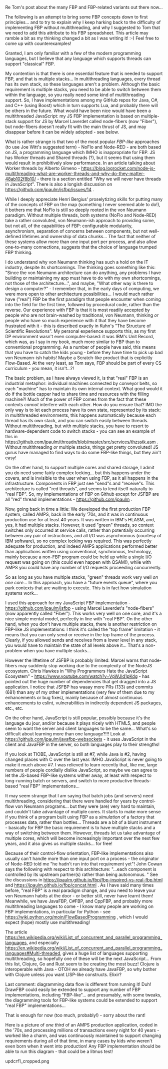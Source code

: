 Re Tom's post about the many FBP and FBP-related variants out there now...

The following is an attempt to bring some FBP concepts down to first principles... and to try to explain why I keep harking back to the difficulty of implementing FBP without multithreading, and why I suggested to Tom that we need to add this attribute to his FBP spreadsheet.  This article may ramble a bit as my thinking changed a bit as I was writing it!  :-)  Feel free to come up with counterexamples!

Granted, I am only familiar with a few of the modern programming languages, but I believe that any language which supports threads can support "classical" FBP.

My contention is that there is one essential feature that is needed to support FBP, and that is multiple stacks...  In multithreading languages, every thread has its own stack, so these languages aren't a problem.  Although the basic requirement is multiple stacks, you need to be able to switch between them within the language, so you really need some kind of multithreading support.  So, I have implementations among my GitHub repos for Java, C#, and C++ (using Boost) which in turn supports Lua, and probably there will be others in the future.  What would have been nice would have been a multithreaded JavaScript: my JS FBP implementation is based on multiple-stack support for JS by Marcel Laverdet called node-fibers (now "Fiber"), but node-fibers doesn't really fit with the main thrust of JS, and may disappear before it can be widely adopted - see below.

What is rather strange is that two of the most popular *FBP-like* approaches (to use Joe Witt's suggested term) - NoFlo and Node-RED - are both based on JS, a programming language which IMHO is inappropriate for FBP.   JS has Worker threads and Shared threads (?), but it seems that using them would result in prohibitively slow performance.  In an article talking about Worker threads by Alberto Gimeno - https://blog.logrocket.com/node-js-multithreading-what-are-worker-threads-and-why-do-they-matter-48ab102f8b10/ - there is a section entitled "Why we will never have threads in JavaScript".  There is also a longish discussion on https://github.com/jpaulm/jsfbp/issues/14 .

While I deeply appreciate Henri Bergius' proselytizing skills for putting many of the concepts of FBP on the map (something I never seemed able to do!), it bothers me that NoFlo is still so deeply rooted in the von Neumann paradigm.   Without multiple threads, both systems (NoFlo and Node-RED) take a rather convoluted, von Neumann-ish approach to providing some, but not all, of the capabilities of FBP: configurable modularity, asynchronism, separation of concerns between components, but not well-defined lifetimes and ownership of data chunks...  The fact that neither of these systems allow more than one input port per process, and also allow one-to-many connections, suggests that the choice of language trumped FBP thinking.

I do understand why von Neumann thinking has such a hold on the IT industry, despite its shortcomings.  The thinking goes something like this: "Since the von Neumann architecture can do anything, any problems I have building or maintaining my app must have to do with my own shortcomings, not those of the architecture...", and maybe, "What other way is there to design a computer?" - I remember that, in the early days of computing, we were more open to other architecture possibilities...  I would much rather have ("real") FBP be the first paradigm that people encounter when coming into the field for the first time, followed by procedural code, rather than the reverse.  Our experience with FBP is that it is most readily accepted by people who are not brain-washed by traditional, von Neumann, thinking *or* people who have so much experience with it that they have become frustrated with it - this is described exactly in Kuhn's "The Structure of Scientific Revolutions".  My personal experience supports this, as my first DP environment wasn't even computer-based: it was IBM's Unit Record, which was, as I say in my book, much more similar to FBP than to conventional programming. As a number of people have said, this means that you have to catch the kids young - before they have time to pick up bad von Neumann-ish habits!  Maybe a Scratch-like product that is explicitly Flow-Based.  At the very least, as Tom says, FBP should be part of every CS curriculum - you mean, it isn't...?!

The basic problem, as I have always viewed it, is that "real" FBP is an industrial metaphor: individual machines connected by conveyor belts, so each "machine" has to maintain its own internal context.  What good would it do if the bottle capper had to share time and resources with the filling machine?!  Much of the power of FBP comes from the fact that these contexts *cannot* interfere with each other.  How do you ensure that?   IMO the only way is to let each process have its own state, represented by its stack: in multithreaded environments, this happens automatically because each thread has its own stack, and you can switch easily between threads.  Without multithreading, but with multiple stacks, you have to resort to hardware-dependent code to switch stacks - you can see an example of this in https://github.com/jpaulm/threadn/blob/master/src/services/thzsstk.asm .  Without multithreading *or* multiple stacks, things get pretty convoluted!  JS gurus have managed to find ways to do some FBP-like things, but they ain't easy!

On the other hand, to support multiple cores and shared storage, I admit you do need some fairly complex locking...  but this happens under the covers, and is invisible to the user when using FBP, as it all happens in the infrastructure.   Components in FBP just see "send"s and "receive"s.  This architecture is called "red threads", and seems to lend itself naturally to "real FBP".  So, my implementations of FBP on Github except for JSFBP are all "red" thread implementations - https://github.com/jpaulm .

Now, going back in time a little:  We developed the first production FBP system, called AMPS, back in the early '70s, and it was in continuous production use for at least 40 years.  It was written in IBM's HLASM, and, yes, it had multiple stacks.  However, it used "green" threads, so context switches only occurred at service calls, rather than potentially occurring between any pair of instructions, and all I/O was asynchronous (courtesy of IBM software), so no complex locking was required.  This was perfectly adequate for production, and indeed AMPS applications performed better than applications written using conventional, synchronous, technology, mainly because a non-FBP program could be held up while a single I/O request was going on (this could even happen with QSAM!), while with AMPS you could have any number of I/O requests proceeding concurrently.  

So as long as you have multiple stacks, "green" threads work very well *on one core*...  In this approach, you have a "future events queue", where you park contexts that are waiting to execute.  This is in fact how simulation systems work...  

I used this approach for my JavaScript FBP implementation - https://github.com/jpaulm/jsfbp - using Marcel Laverdet's "node-fibers" (now apparently called "Fiber").  This works very well on one core, and it's a nice simple mental model, perfectly in line with "real FBP".   On the other hand, when you don't have multiple stacks, there is another restriction on FBP-like JS implementations: I think it's called the "top frame" limitation - it means that you can only send or receive in the top frame of the process.  Clearly, if you allowed sends and receives from a lower level in any stack, you would have to maintain the state of all levels above it...  That's a non-problem when you have multiple stacks...  

However the liftetime of JSFBP is probably limited: Marcel warns that node-fibers may suddenly stop working due to the complexity of the NodeJS ecosystem.  Chris Hawkes in "Why Programmers Hate the JavaScript Ecosystem" - https://www.youtube.com/watch?v=VpWJId1pKdg - has pointed out the huge number of dependencies that get dragged into a JS application.  I notice that JSFBP has waaay more PRs (133) and commits (681) than any of my other implementations (very few of them due to my enhancements or bug fixes), mainly because of almost continuous enhancements to eslint, vulnerabilities in indirectly dependent JS packages, etc., etc.   

On the other hand, JavaScript is still popular, possibly because it's the language du jour, and/or because it plays nicely with HTML5, and people seem to want the server and client languages to be the same... What's so difficult about learning more than one language?!!!  Look at https://github.com/jpaulm/javafbp-websockets - it uses JavaScript in the client and JavaFBP in the server, so both languages play to their strengths!  

If you look at TIOBE, JavaScript is still at #7, while Java is #2, having changed places with C over the last year.  IMHO JavaScript is never going to make it much above #7.  I was relieved to learn recently that, like me, large numbers of people cordially dislike JavaScript, so maybe we can agree to let the JS-based FBP-like systems wither away, at least with respect to long-running batch or servers, and switch to more productive threads-based "real FBP" implementations...  

It may seem strange that I am saying that batch jobs (and servers) need multithreading, considering that there were handled for years by control-flow von Neumann programs... but they were (are) very hard to maintain, and couldn't take advantage of multiple cores.  It starts to make more sense if you think of a program built using FBP as a *simulation* of a factory that processes data, rather than bottles...  Threads are a bit of a blunt instrument - basically for FBP the basic requirement is to have multiple stacks and a way of switching between them.  However, threads let us take advantage of multiple cores, which will become increasingly important over the next few years, and it also gives us multiple stacks... for free!

Because of their control-flow orientation, FBP-like implementations also usually can't handle more than one input port on a process - the originator of Node-RED told me "he hadn't run into that requirement yet"!  John Cowan says the following with respect to this architecture: "...each component is controlled by its upstream partner(s) rather than being autonomous. "  See the discussions in https://jpaulm.github.io/fbp/fbp-inspired-vs-real-fbp.html and https://jpaulm.github.io/fbp/concat.html .  As I have said many times before, "real FBP" is a real paradigm change, and you need to leave your von Neumann habits at the door - or better still, never have learnt them!    Meanwhile, we have JavaFBP, C#FBP, and CppFBP, and probably more multithreading languages to come - I know many people are working on FBP implementations, in particular  for Python - see https://wiki.python.org/moin/FlowBasedProgramming , which I would expect (hope) mostly use multithreading!

The article https://en.wikipedia.org/wiki/List_of_concurrent_and_parallel_programming_languages, and especially https://en.wikipedia.org/wiki/List_of_concurrent_and_parallel_programming_languages#Multi-threaded, gives a huge list of languages supporting multithreading, so hopefully one of these will be the next JavaScript... From this list, Clojure, Go and Rust seem to be creating the most buzz!  Clojure is interoperable with Java - OTOH we already have JavaFBP, so why bother with Clojure unless you want LISP-like constructs.  Elixir?

Last comment: diagramming data flow is different from running it! Duh!  DrawFBP could easily be extended to support any number of FBP implementations, including "FBP-like"... and presumably, with some tweaks, the diagramming tools for FBP-like systems could be extended to support "real FBP" implementations...

That is enough for now (too much, probably!) - sorry about the rant!

Here is a picture of *one third* of an AMPS production application, coded in the '70s, and processing millions of transactions every night for 40 years - worked like a charm, and was continuously maintained to support changing requirements during all of that time, in many cases by kids who weren't even born when it went into production!  Any FBP implementation should be able to run this diagram - that could be a litmus test!

updcrf1_cropped.png